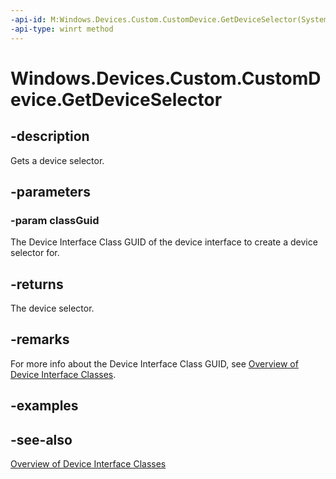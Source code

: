 ```yaml
---
-api-id: M:Windows.Devices.Custom.CustomDevice.GetDeviceSelector(System.Guid)
-api-type: winrt method
---
```


<!-- Method syntax
public string GetDeviceSelector(System.Guid classGuid)
-->

# Windows.Devices.Custom.CustomDevice.GetDeviceSelector

## -description
Gets a device selector.

## -parameters
### -param classGuid
The Device Interface Class GUID of the device interface to create a device selector for.

## -returns
The device selector.

## -remarks
For more info about the Device Interface Class GUID, see [Overview of Device Interface Classes](https://docs.microsoft.com/windows-hardware/drivers/install/overview-of-device-interface-classes).

## -examples

## -see-also
[Overview of Device Interface Classes](https://docs.microsoft.com/windows-hardware/drivers/install/overview-of-device-interface-classes)